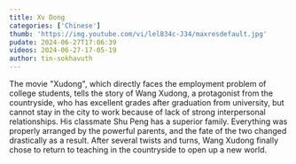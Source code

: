```yaml
---
title: Xv Dong
categories: ['Chinese']
thumb: 'https://img.youtube.com/vi/lel834c-J34/maxresdefault.jpg'
pudate: 2024-06-27T17:06:39
videos: 2024-06-27-17-05-19
author: tin-sokhavuth
---
```

The movie "Xudong", which directly faces the employment problem of college students, tells the story of Wang Xudong, a protagonist from the countryside, who has excellent grades after graduation from university, but cannot stay in the city to work because of lack of strong interpersonal relationships. His classmate Shu Peng has a superior family. Everything was properly arranged by the powerful parents, and the fate of the two changed drastically as a result. After several twists and turns, Wang Xudong finally chose to return to teaching in the countryside to open up a new world.